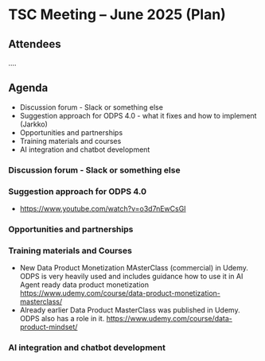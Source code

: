 # TSC Meeting – June 2025 (Plan)

## Attendees
....

## Agenda

- Discussion forum - Slack or something else
- Suggestion approach for ODPS 4.0 - what it fixes and how to implement (Jarkko)
- Opportunities and partnerships
- Training materials and courses
- AI integration and chatbot development
    
### Discussion forum - Slack or something else

### Suggestion approach for ODPS 4.0 
- https://www.youtube.com/watch?v=o3d7nEwCsGI 

### Opportunities and partnerships

### Training materials and Courses
- New Data Product Monetization MAsterClass (commercial) in Udemy. ODPS is very heavily used and includes guidance how to use it in AI Agent ready data product monetization https://www.udemy.com/course/data-product-monetization-masterclass/
- Already earlier Data Product MasterClass was published in Udemy. ODPS also has a role in it. https://www.udemy.com/course/data-product-mindset/

### AI integration and chatbot development
